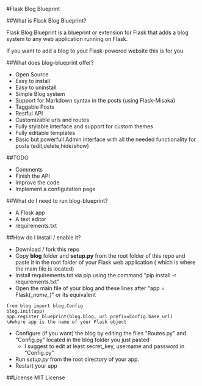 #Flask Blog Blueprint

##What is Flask Blog Blueprint?

Flask Blog Blueprint is a blueprint or extension for Flask that adds a blog system to any web application running on Flask. 

If you want to add a blog to yout Flask-powered website this is for you.


##What does blog-blueprint offer?
* Open Source
* Easy to install
* Easy to uninstall
* Simple Blog system
* Support for Markdown syntax in the posts (using Flask-Misaka)
* Taggable Posts
* Restful API
* Customizable urls and routes
* Fully stylable interface and support for custom themes
* Fully editable templates 
* Basic but powerfull Admin interface with all the needed functionality for posts (edit,delete,hide/show)

##TODO
* Comments
* Finish the API
* Improve the code
* Implement a configutation page

##What do I need to run blog-blueprint?
* A Flask app
* A text editor
* requirements.txt

##How do I install / enable it?
* Download / fork this repo
* Copy **blog** folder and **setup.py** from the root folder of this repo and paste it in the root folder of your Flask web application ( which is where the main file is located)
* Install requirements.txt via pip using the command "pip install -r requirements.txt"
* Open the main file of your blog and these lines after "app = Flask(\__name\__)" or its equivalent

```
from blog import blog,Config
blog.init(app)
app.register_blueprint(blog.blog, url_prefix=Config.base_url)
\#where app is the name of your Flask object
```
* Configure (if you want) the blog by editing the files "Routes.py" and "Config.py" located in the blog folder you just pasted
    * I suggest to edit at least secret_key, username and password in "Config.py"
* Run *setup.py* from the root directory of your app.
* Restart your app

##License
MIT License

